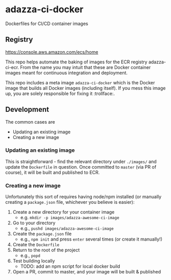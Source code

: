 # adazza-ci-docker
Dockerfiles for CI/CD container images

## Registry

<https://console.aws.amazon.com/ecs/home>

This repo helps automate the baking of images for the ECR registry adazza-ci-ecr.  From the name you may intuit that these are Docker container images meant for continuous integration and deployment.

This repo includes a meta image `adazza-ci-docker` which is the Docker image that builds all Docker images (including itself).  If you mess this image up, you are solely responsible for fixing it :trollface:.

## Development

The common cases are 

- Updating an existing image
- Creating a new image

### Updating an existing image

This is straightforward - find the relevant directory under `./images/` and update the `Dockerfile` in question.  Once committed to `master` (via PR of course), it will be built and published to ECR.

### Creating a new image

Unfortunately this sort of requires having node/npm installed (or manually creating a `package.json` file, whichever you believe is easier):

1. Create a new directory for your container image
    - e.g. `mkdir -p images/adazza-awesome-ci-image`
1. Go to your directory
    - e.g., `pushd images/adazza-awesome-ci-image`
1. Create the `package.json` file
    - e.g., `npm init` and press `enter` several times (or create it manually!)
1. Create the `Dockerfile`
1. Return to the root of the project
    - e.g., `popd`
1. Test building locally
    - TODO: add an npm script for local docker build
1. Open a PR, commit to master, and your image will be built & published
